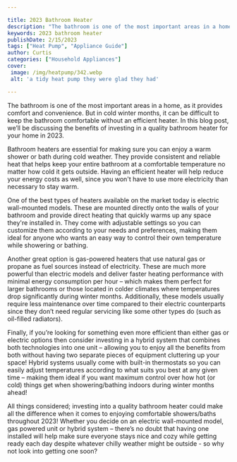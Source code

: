 ```yaml
---

title: 2023 Bathroom Heater
description: "The bathroom is one of the most important areas in a home, as it provides comfort and convenience. But in cold winter months, it c...learn more"
keywords: 2023 bathroom heater
publishDate: 2/15/2023
tags: ["Heat Pump", "Appliance Guide"]
author: Curtis
categories: ["Household Appliances"]
cover: 
 image: /img/heatpump/342.webp
 alt: 'a tidy heat pump they were glad they had'

---
```


The bathroom is one of the most important areas in a home, as it provides comfort and convenience. But in cold winter months, it can be difficult to keep the bathroom comfortable without an efficient heater. In this blog post, we’ll be discussing the benefits of investing in a quality bathroom heater for your home in 2023. 

Bathroom heaters are essential for making sure you can enjoy a warm shower or bath during cold weather. They provide consistent and reliable heat that helps keep your entire bathroom at a comfortable temperature no matter how cold it gets outside. Having an efficient heater will help reduce your energy costs as well, since you won't have to use more electricity than necessary to stay warm. 

One of the best types of heaters available on the market today is electric wall-mounted models. These are mounted directly onto the walls of your bathroom and provide direct heating that quickly warms up any space they're installed in. They come with adjustable settings so you can customize them according to your needs and preferences, making them ideal for anyone who wants an easy way to control their own temperature while showering or bathing. 

Another great option is gas-powered heaters that use natural gas or propane as fuel sources instead of electricity. These are much more powerful than electric models and deliver faster heating performance with minimal energy consumption per hour – which makes them perfect for larger bathrooms or those located in colder climates where temperatures drop significantly during winter months. Additionally, these models usually require less maintenance over time compared to their electric counterparts since they don’t need regular servicing like some other types do (such as oil-filled radiators). 

Finally, if you’re looking for something even more efficient than either gas or electric options then consider investing in a hybrid system that combines both technologies into one unit – allowing you to enjoy all the benefits from both without having two separate pieces of equipment cluttering up your space! Hybrid systems usually come with built-in thermostats so you can easily adjust temperatures according to what suits you best at any given time – making them ideal if you want maximum control over how hot (or cold) things get when showering/bathing indoors during winter months ahead! 

 All things considered; investing into a quality bathroom heater could make all the difference when it comes to enjoying comfortable showers/baths throughout 2023! Whether you decide on an electric wall-mounted model, gas powered unit or hybrid system – there’s no doubt that having one installed will help make sure everyone stays nice and cozy while getting ready each day despite whatever chilly weather might be outside - so why not look into getting one soon?
